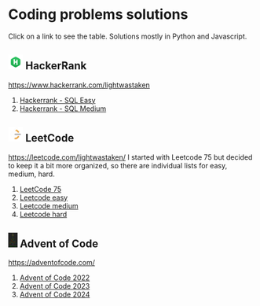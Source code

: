 # Coding problems solutions
Click on a link to see the table. Solutions mostly in Python and Javascript.


## <img height=30 src="media/HackerRank_logo.png"> HackerRank
https://www.hackerrank.com/lightwastaken

1. [Hackerrank - SQL Easy](Hackerrank/SQL_Easy.md)
2. [Hackerrank - SQL Medium](Hackerrank/SQL_Medium.md)
 
## <img height=30 src="media/LeetCode_logo.png"> LeetCode
https://leetcode.com/lightwastaken/
I started with Leetcode 75 but decided to keep it a bit more organized, so there are individual lists for easy, medium, hard.

1. [LeetCode 75](Leetcode/Leetcode_75.md)
2. [Leetcode easy](Leetcode/Leetcode_easy.md)
3. [Leetcode medium](Leetcode/Leetcode_medium.md)
4. [Leetcode hard](Leetcode/Leetcode_hard.md)

## <img height=30 src="media/aoc_logo.png"> Advent of Code
https://adventofcode.com/

1. [Advent of Code 2022](AoC/Advent_of_Code_2022.md)
2. [Advent of Code 2023](AoC/Advent_of_Code_2023.md)
3. [Advent of Code 2024](AoC/Advent_of_Code_2024.md)
